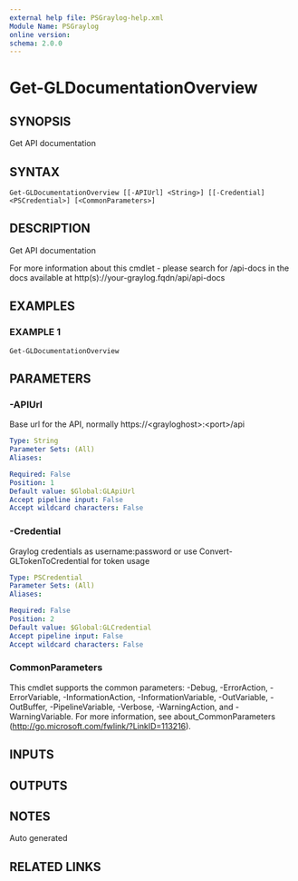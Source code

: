 ```yaml
---
external help file: PSGraylog-help.xml
Module Name: PSGraylog
online version:
schema: 2.0.0
---
```


# Get-GLDocumentationOverview

## SYNOPSIS
Get API documentation

## SYNTAX

```
Get-GLDocumentationOverview [[-APIUrl] <String>] [[-Credential] <PSCredential>] [<CommonParameters>]
```

## DESCRIPTION
Get API documentation


For more information about this cmdlet - please search for /api-docs in the docs available at http(s)://your-graylog.fqdn/api/api-docs

## EXAMPLES

### EXAMPLE 1
```
Get-GLDocumentationOverview
```

## PARAMETERS

### -APIUrl
Base url for the API, normally https://\<grayloghost\>:\<port\>/api

```yaml
Type: String
Parameter Sets: (All)
Aliases:

Required: False
Position: 1
Default value: $Global:GLApiUrl
Accept pipeline input: False
Accept wildcard characters: False
```

### -Credential
Graylog credentials as username:password or use Convert-GLTokenToCredential for token usage

```yaml
Type: PSCredential
Parameter Sets: (All)
Aliases:

Required: False
Position: 2
Default value: $Global:GLCredential
Accept pipeline input: False
Accept wildcard characters: False
```

### CommonParameters
This cmdlet supports the common parameters: -Debug, -ErrorAction, -ErrorVariable, -InformationAction, -InformationVariable, -OutVariable, -OutBuffer, -PipelineVariable, -Verbose, -WarningAction, and -WarningVariable.
For more information, see about_CommonParameters (http://go.microsoft.com/fwlink/?LinkID=113216).

## INPUTS

## OUTPUTS

## NOTES
Auto generated

## RELATED LINKS
